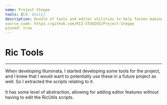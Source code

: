 ```yaml
---
name: Project Steppe
tools: [C#, Unity]
description: Bundle of tools and editor utilities to help fasten making unity editor tools
source_code: https://github.com/RIZ-STUDIOS/Project-Steppe
pinned: true
---
```


# Ric Tools

---

When developing Illuminata, I started developing some tools for the project, and I knew that I would want to potentially use these in a future project as well. So I extracted the scripts relating to it.<br><br>
It has some level of abstraction, allowing for adding editor features without having to edit the RicUtils scripts.


<!-- [Source Code](https://github.com/App24/RicTools) -->